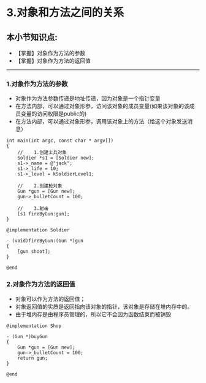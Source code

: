 # 3.对象和方法之间的关系

## 本小节知识点:

* 【掌握】对象作为方法的参数
* 【掌握】对象作为方法的返回值

***

### 1.对象作为方法的参数

* 对象作为方法参数传递是地址传递，因为对象是一个指针变量
* 在方法内部，可以通过对象形参，访问该对象的成员变量(如果该对象的该成员变量的访问权限是public的)
* 在方法内部，可以通过对象形参，调用该对象上的方法（给这个对象发送消息）

```objc
int main(int argc, const char * argv[])
{
    //    1.创建士兵对象
    Soldier *s1 = [Soldier new];
    s1->_name = @"jack";
    s1->_life = 10;
    s1->_level = kSoldierLevel1;

    //    2.创建枪对象
    Gun *gun = [Gun new];
    gun->_bulletCount = 100;

    //    3.射击
    [s1 fireByGun:gun];
}

@implementation Soldier

- (void)fireByGun:(Gun *)gun
{
    [gun shoot];
}

@end
```

### 2.对象作为方法的返回值
* 对象可以作为方法的返回值；
* 对象返回值的实质是返回指向该对象的指针，该对象是存储在堆内存中的。
* 由于堆内存是由程序员管理的，所以它不会因为函数结束而被销毁


```objc
@implementation Shop

- (Gun *)buyGun
{
    Gun *gun = [Gun new];
    gun->_bulletCount = 100;
    return gun;
}

@end
```